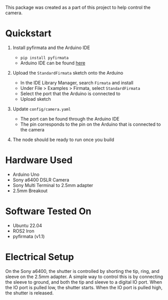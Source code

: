 This package was created as a part of this project to help control the camera.

# Quickstart
1. Install pyfirmata and the Arduino IDE
    *  `pip install pyfirmata`
    * Arduino IDE can be found [here](https://www.arduino.cc/en/software)

2. Upload the `StandardFirmata` sketch onto the Arduino
    * In the IDE Library Manager, search `Firmata` and install
    * Under File > Examples > Firmata, select `StandardFirmata`
    * Select the port that the Arduino is connected to
    * Upload sketch

3. Update `config/camera.yaml`
    * The port can be found through the Arduino IDE
    * The pin corresponds to the pin on the Arduino that is connected to the camera

4. The node should be ready to run once you build

# Hardware Used
* Arduino Uno
* Sony a6400 DSLR Camera
* Sony Multi Terminal to 2.5mm adapter
* 2.5mm Breakout

# Software Tested On
* Ubuntu 22.04
* ROS2 Iron
* pyfirmata (v1.1)

# Electrical Setup
On the Sony a6400, the shutter is controlled by shorting the tip, ring, and sleeve on the 2.5mm adapter. A simple way to control this is by connecting the sleeve to ground, and both the tip and sleeve to a digital IO port. When the IO port is pulled low, the shutter starts. When the IO port is pulled high, the shutter is released.